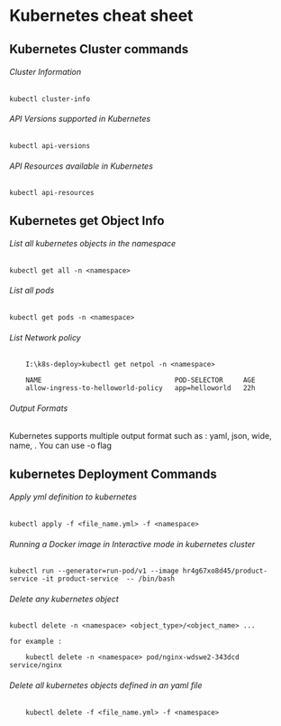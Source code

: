# Kubernetes cheat sheet


## Kubernetes Cluster commands 

###### Cluster Information
 ```jshelllanguage
kubectl cluster-info
```

###### API Versions supported in Kubernetes
```jshelllanguage
kubectl api-versions
```

###### API Resources available in Kubernetes
```jshelllanguage
kubectl api-resources
```


 
## Kubernetes get Object Info

###### List all kubernetes objects in the namespace
```jshelllanguage
kubectl get all -n <namespace>
``` 

###### List all pods
```jshelllanguage
kubectl get pods -n <namespace>
```
 
###### List Network policy
```jshelllanguage
    I:\k8s-deploy>kubectl get netpol -n <namespace>

    NAME                                 POD-SELECTOR     AGE
    allow-ingress-to-helloworld-policy   app=helloworld   22h
```

###### Output Formats
Kubernetes supports multiple output format such as :  yaml, json, wide, name, . You can use -o flag
 
 
## kubernetes Deployment Commands

###### Apply yml definition to kubernetes

```jshelllanguage
kubectl apply -f <file_name.yml> -f <namespace>
```

###### Running a Docker image in Interactive mode in kubernetes cluster
```jshelllanguage
kubectl run --generator=run-pod/v1 --image hr4g67xo8d45/product-service -it product-service  -- /bin/bash
```



###### Delete any kubernetes object
```jshelllanguage
kubectl delete -n <namespace> <object_type>/<object_name> ...

for example :

    kubectl delete -n <namespace> pod/nginx-wdswe2-343dcd service/nginx
```
 

###### Delete all kubernetes objects defined in an yaml file
```jshelllanguage
    kubectl delete -f <file_name.yml> -f <namespace>
```
